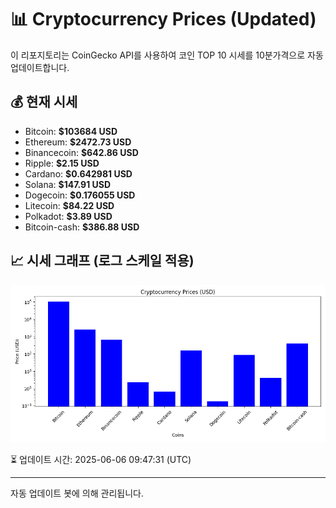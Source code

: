 
# 📊 Cryptocurrency Prices (Updated)

이 리포지토리는 CoinGecko API를 사용하여 코인 TOP 10 시세를 10분가격으로 자동 업데이트합니다.

## 💰 현재 시세
- Bitcoin: **$103684 USD**
- Ethereum: **$2472.73 USD**
- Binancecoin: **$642.86 USD**
- Ripple: **$2.15 USD**
- Cardano: **$0.642981 USD**
- Solana: **$147.91 USD**
- Dogecoin: **$0.176055 USD**
- Litecoin: **$84.22 USD**
- Polkadot: **$3.89 USD**
- Bitcoin-cash: **$386.88 USD**

## 📈 시세 그래프 (로그 스케일 적용)
![Crypto Prices](crypto_prices.png)

⏳ 업데이트 시간: 2025-06-06 09:47:31 (UTC)

---
자동 업데이트 봇에 의해 관리됩니다.
